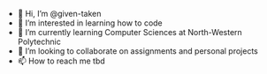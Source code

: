 - 👋 Hi, I’m @given-taken
- 👀 I’m interested in learning how to code
- 🌱 I’m currently learning Computer Sciences at North-Western Polytechnic
- 💞️ I’m looking to collaborate on assignments and personal projects
- 📫 How to reach me tbd

<!---
given-taken/given-taken is a ✨ special ✨ repository because its `README.md` (this file) appears on your GitHub profile.
You can click the Preview link to take a look at your changes.
--->
